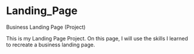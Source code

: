 # Landing_Page
Business Landing Page (Project)

This is my Landing Page Project. On this page, I will use the skills I learned to recreate a business landing page.
